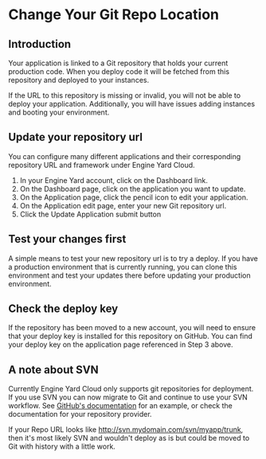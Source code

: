 # Change Your Git Repo Location

## Introduction

Your application is linked to a Git repository that holds your 
current production code.  When you deploy code it will be fetched 
from this repository and deployed to your instances.

If the URL to this repository is missing or invalid, you will not be able 
to deploy your application. Additionally, you will have issues adding instances 
and booting your environment.

## Update your repository url

You can configure many different applications and their corresponding repository URL and framework under Engine Yard Cloud.

  1. In your Engine Yard account, click on the Dashboard link.
  2. On the Dashboard page, click on the application you want to update.
  3. On the Application page, click the pencil icon to edit your application.
  4. On the Application edit page, enter your new Git repository url.
  5. Click the Update Application submit button

## Test your changes first

A simple means to test your new repository url is to try a deploy. If 
you have a production environment that is currently running, you 
can clone this environment and test your updates there before updating
your production environment.

## Check the deploy key

If the repository has been moved to a new account, you will need to ensure that your deploy key is installed for this repository on GitHub. You can find your
deploy key on the application page referenced in Step 3 above.


## A note about SVN
Currently Engine Yard Cloud only supports git repositories for deployment.  If you use SVN you can now migrate to Git and continue to use your SVN workflow.  See [GitHub's documentation](http://help.github.com/svn-importing/) for an example, or check the documentation for your repository provider.

If your Repo URL looks like http://svn.mydomain.com/svn/myapp/trunk, then it's most likely SVN and wouldn't deploy as is but could be moved to Git with history with a little work.
